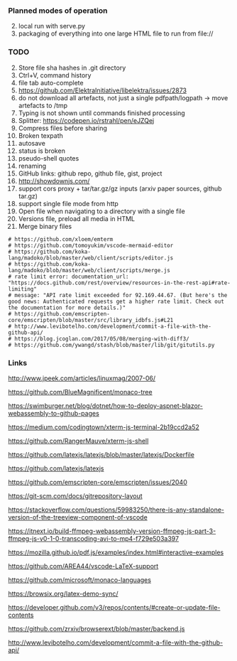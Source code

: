 ### Planned modes of operation
2. local run with serve.py
3. packaging of everything into one large HTML file to run from file://

### TODO
2. Store file sha hashes in .git directory
8. Ctrl+V, command history
10. file tab auto-complete
11. https://github.com/ElektraInitiative/libelektra/issues/2873
13. do not download all artefacts, not just a single pdfpath/logpath -> move artefacts to /tmp
14. Typing is not shown until commands finished processing
15. Splitter: https://codepen.io/rstrahl/pen/eJZQej
16. Compress files before sharing
5. Broken texpath
6. autosave
7. status is broken
8. pseudo-shell quotes
9. renaming
4. GitHub links: github repo, github file, gist, project
17. http://showdownjs.com/
18. support cors proxy + tar/tar.gz/gz inputs (arxiv paper sources, github tar.gz)
19. support single file mode from http
20. Open file when navigating to a directory with a single file
21. Versions file, preload all media in HTML
22. Merge binary files

```shell
# https://github.com/xloem/emterm
# https://github.com/tomoyukim/vscode-mermaid-editor
# https://github.com/koka-lang/madoko/blob/master/web/client/scripts/editor.js
# https://github.com/koka-lang/madoko/blob/master/web/client/scripts/merge.js
# rate limit error: documentation_url: "https://docs.github.com/rest/overview/resources-in-the-rest-api#rate-limiting"
# message: "API rate limit exceeded for 92.169.44.67. (But here's the good news: Authenticated requests get a higher rate limit. Check out the documentation for more details.)"
# https://github.com/emscripten-core/emscripten/blob/master/src/library_idbfs.js#L21
# http://www.levibotelho.com/development/commit-a-file-with-the-github-api/
# https://blog.jcoglan.com/2017/05/08/merging-with-diff3/
# https://github.com/ywangd/stash/blob/master/lib/git/gitutils.py
```

### Links

http://www.jpeek.com/articles/linuxmag/2007-06/

https://github.com/BlueMagnificent/monaco-tree

https://swimburger.net/blog/dotnet/how-to-deploy-aspnet-blazor-webassembly-to-github-pages

https://medium.com/codingtown/xterm-js-terminal-2b19ccd2a52

https://github.com/RangerMauve/xterm-js-shell

https://github.com/latexjs/latexjs/blob/master/latexjs/Dockerfile

https://github.com/latexjs/latexjs

https://github.com/emscripten-core/emscripten/issues/2040

https://git-scm.com/docs/gitrepository-layout

https://stackoverflow.com/questions/59983250/there-is-any-standalone-version-of-the-treeview-component-of-vscode

https://itnext.io/build-ffmpeg-webassembly-version-ffmpeg-js-part-3-ffmpeg-js-v0-1-0-transcoding-avi-to-mp4-f729e503a397

https://mozilla.github.io/pdf.js/examples/index.html#interactive-examples

https://github.com/AREA44/vscode-LaTeX-support

https://github.com/microsoft/monaco-languages

https://browsix.org/latex-demo-sync/

https://developer.github.com/v3/repos/contents/#create-or-update-file-contents

https://github.com/zrxiv/browserext/blob/master/backend.js

http://www.levibotelho.com/development/commit-a-file-with-the-github-api/
